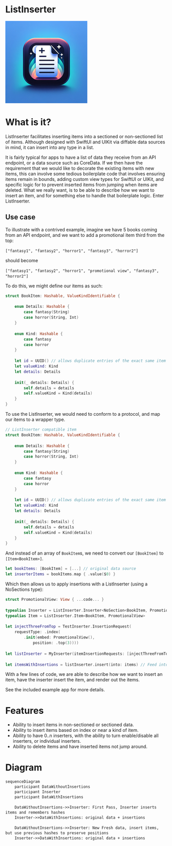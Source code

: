 # ListInserter

![icon](icon.png)

# What is it?

ListInserter facilitates inserting items into a sectioned or non-sectioned list of items. Although designed with SwiftUI and UIKit via diffable data sources in mind, it can insert into any type in a list.

It is fairly typical for apps to have a list of data they receive from an API endpoint, or a data source such as CoreData. If we then have the requirement that we would like to decorate the existing items with new items, this can involve some tedious boilerplate code that involves ensuring items remain in bounds, adding custom view types for SwiftUI or UIKit, and specific logic for to prevent inserted items from jumping when items are deleted. What we really want, is to be able to describe how we want to insert an item, and for something else to handle that boilerplate logic. Enter ListInserter.

## Use case

To illustrate with a contrived example, imagine we have 5 books coming from an API endpoint, and we want to add a promotional item third from the top:

`["fantasy1", "fantasy2", "horror1", "fantasy3", "horror2"]`

should become

`["fantasy1", "fantasy2", "horror1", "promotional view", "fantasy3", "horror2"]`

To do this, we might define our items as such:

```swift
struct BookItem: Hashable, ValueKindIdentifiable {
    
    enum Details: Hashable {
        case fantasy(String)
        case horror(String, Int)
    }
    
    enum Kind: Hashable {
        case fantasy
        case horror
    }
        
    let id = UUID() // allows duplicate entries of the exact same item
    let valueKind: Kind
    let details: Details
    
    init(_ details: Details) {
        self.details = details
        self.valueKind = Kind(details)
    }
}
```

To use the ListInserter, we would need to conform to a protocol, and map our items to a wrapper type.

```swift
// ListInserter compatible item
struct BookItem: Hashable, ValueKindIdentifiable {
    
    enum Details: Hashable {
        case fantasy(String)
        case horror(String, Int)
    }
    
    enum Kind: Hashable {
        case fantasy
        case horror
    }
        
    let id = UUID() // allows duplicate entries of the exact same item
    let valueKind: Kind
    let details: Details
    
    init(_ details: Details) {
        self.details = details
        self.valueKind = Kind(details)
    }
}
```

And instead of an array of `BookItem`s, we need to convert our `[BookItem]` to `[Item<BookItem>]`.

```swift
let bookItems: [BookItem] = [...] // original data source
let inserterItems = bookItems.map { .value($0) }
```

Which then allows us to apply insertions with a ListInserter (using a NoSections type):

```swift
struct PromotionalView: View { ...code... }

typealias Inserter = ListInserter.Inserter<NoSection<BookItem, PromotionalView>>
typealias Item = ListInserter.Item<BookItem, PromotionalView>

let injectThreeFromTop = TestInserter.InsertionRequest(
    requestType: .index(
        .init(embed: PromotionalView(),
            position: .top(3))))

let listInserter = MyInserter(itemInsertionRequests: [injectThreeFromTop])

let itemsWithInsertions = listInserter.insert(into: items) // Feed into UI
```

With a few lines of code, we are able to describe how we want to insert an item, have the inserter insert the item, and render out the items.

See the included example app for more details.

# Features
- Ability to insert items in non-sectioned or sectioned data.
- Ability to insert items based on index or near a kind of item.
- Ability to have 0..n inserters, with the ability to turn enable/disable all inserters, or individual inserters.
- Ability to delete items and have inserted items not jump around.

# Diagram

```mermaid
sequenceDiagram
    participant DataWithoutInsertions
    participant Inserter
    participant DataWithInsertions

    DataWithoutInsertions->>Inserter: First Pass, Inserter inserts items and remembers hashes
    Inserter->>DataWithInsertions: original data + insertions

    DataWithoutInsertions->>Inserter: New Fresh data, insert items, but use previous hashes to preserve positions
    Inserter->>DataWithInsertions: original data + insertions
```